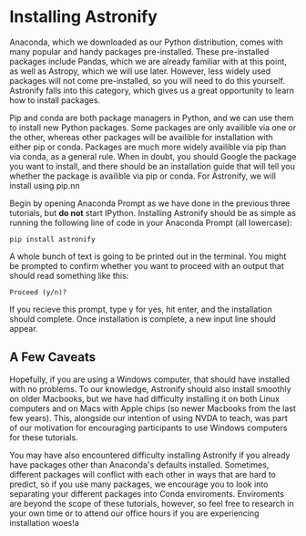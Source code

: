 # Installing Astronify

Anaconda, which we downloaded as our Python distribution, comes with many popular and handy packages pre-installed. These pre-installed packages include Pandas, which we are already familiar with at this point, as well as Astropy, which we will use later. However, less widely used packages will not come pre-installed, so you will need to do this yourself. Astronify falls into this category, which gives us a great opportunity to learn how to install packages.

Pip and conda are both package managers in Python, and we can use them to install new Python packages. Some packages are only availible via one or the other, whereas other packages will be availible for installation with either pip or conda. Packages are much more widely availible via pip than via conda, as a general rule. When in doubt, you should Google the package you want to install, and there should be an installation guide that will tell you whether the package is availible via pip or conda. For Astronify, we will install using pip.nn

Begin by opening Anaconda Prompt as we have done in the previous three tutorials, but **do not** start IPython. Installing Astronify should be as simple as running the following line of code in your Anaconda Prompt (all lowercase):

~~~
pip install astronify
~~~

A whole bunch of text is going to be printed out in the terminal. You might be prompted to confirm whether you want to proceed with an output that should read something like this:

~~~
Proceed (y/n)?
~~~

If you recieve this prompt, type y for yes, hit enter, and the installation should complete. Once installation is complete, a new input line should appear.

## A Few Caveats

Hopefully, if you are using a Windows computer, that should have installed with no problems. To our knowledge, Astronify should also install smoothly on older Macbooks, but we have had difficulty installing it on both Linux computers and on Macs with Apple chips (so newer Macbooks from the last few years). This, alongside our intention of using NVDA to teach, was part of our motivation for encouraging participants to use Windows computers for these tutorials.

You may have also encountered difficulty installing Astronify if you already have packages other than Anaconda's defaults installed. Sometimes, different packages will conflict with each other in ways that are hard to predict, so if you use many packages, we encourage you to look into separating your different packages into Conda enviroments. Enviroments are beyond the scope of these tutorials, however, so feel free to research in your own time or to attend our office hours if you are experiencing installation woes!a
